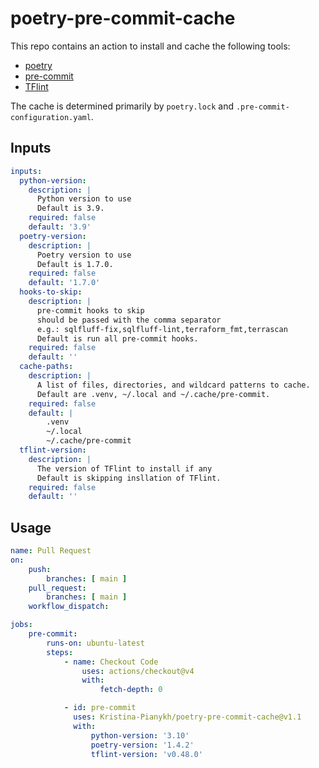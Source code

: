 # poetry-pre-commit-cache

This repo contains an action to install and cache the following tools:

* [poetry](https://python-poetry.org/docs/)
* [pre-commit](https://pre-commit.com/)
* [TFlint](https://github.com/terraform-linters/tflint)

The cache is determined primarily by `poetry.lock` and `.pre-commit-configuration.yaml`.

## Inputs

```yaml
inputs:
  python-version:
    description: |
      Python version to use
      Default is 3.9.
    required: false
    default: '3.9'
  poetry-version:
    description: |
      Poetry version to use
      Default is 1.7.0.
    required: false
    default: '1.7.0'
  hooks-to-skip:
    description: |
      pre-commit hooks to skip
      should be passed with the comma separator
      e.g.: sqlfluff-fix,sqlfluff-lint,terraform_fmt,terrascan
      Default is run all pre-commit hooks.
    required: false
    default: ''
  cache-paths:
    description: |
      A list of files, directories, and wildcard patterns to cache.
      Default are .venv, ~/.local and ~/.cache/pre-commit.
    required: false
    default: |
        .venv
        ~/.local
        ~/.cache/pre-commit
  tflint-version:
    description: |
      The version of TFlint to install if any
      Default is skipping insllation of TFlint.
    required: false
    default: ''
```

## Usage

```yaml
name: Pull Request
on:
    push:
        branches: [ main ]
    pull_request:
        branches: [ main ]
    workflow_dispatch:

jobs:
    pre-commit:
        runs-on: ubuntu-latest
        steps:
            - name: Checkout Code
                uses: actions/checkout@v4
                with:
                    fetch-depth: 0

            - id: pre-commit
              uses: Kristina-Pianykh/poetry-pre-commit-cache@v1.1
              with:
                  python-version: '3.10'
                  poetry-version: '1.4.2'
                  tflint-version: 'v0.48.0'
```
